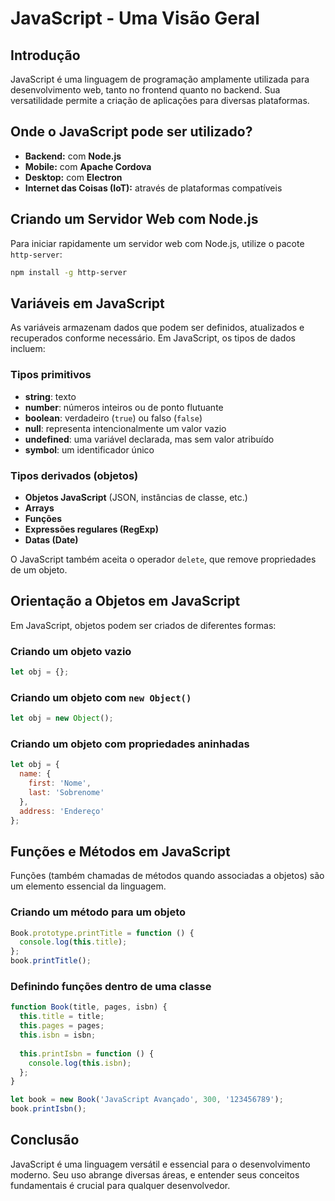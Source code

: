 # JavaScript - Uma Visão Geral

## Introdução

JavaScript é uma linguagem de programação amplamente utilizada para desenvolvimento web, tanto no frontend quanto no backend. Sua versatilidade permite a criação de aplicações para diversas plataformas.

## Onde o JavaScript pode ser utilizado?

- **Backend:** com **Node.js**
- **Mobile:** com **Apache Cordova**
- **Desktop:** com **Electron**
- **Internet das Coisas (IoT):** através de plataformas compatíveis

## Criando um Servidor Web com Node.js

Para iniciar rapidamente um servidor web com Node.js, utilize o pacote `http-server`:

```bash
npm install -g http-server
```

## Variáveis em JavaScript

As variáveis armazenam dados que podem ser definidos, atualizados e recuperados conforme necessário. Em JavaScript, os tipos de dados incluem:

### Tipos primitivos

- **string**: texto
- **number**: números inteiros ou de ponto flutuante
- **boolean**: verdadeiro (`true`) ou falso (`false`)
- **null**: representa intencionalmente um valor vazio
- **undefined**: uma variável declarada, mas sem valor atribuído
- **symbol**: um identificador único

### Tipos derivados (objetos)

- **Objetos JavaScript** (JSON, instâncias de classe, etc.)
- **Arrays**
- **Funções**
- **Expressões regulares (RegExp)**
- **Datas (Date)**

O JavaScript também aceita o operador `delete`, que remove propriedades de um objeto.

## Orientação a Objetos em JavaScript

Em JavaScript, objetos podem ser criados de diferentes formas:

### Criando um objeto vazio

```js
let obj = {};
```

### Criando um objeto com `new Object()`

```js
let obj = new Object();
```

### Criando um objeto com propriedades aninhadas

```js
let obj = {
  name: {
    first: 'Nome',
    last: 'Sobrenome'
  },
  address: 'Endereço'
};
```

## Funções e Métodos em JavaScript

Funções (também chamadas de métodos quando associadas a objetos) são um elemento essencial da linguagem.

### Criando um método para um objeto

```js
Book.prototype.printTitle = function () {
  console.log(this.title);
};
book.printTitle();
```

### Definindo funções dentro de uma classe

```js
function Book(title, pages, isbn) {
  this.title = title;
  this.pages = pages;
  this.isbn = isbn;
  
  this.printIsbn = function () {
    console.log(this.isbn);
  };
}

let book = new Book('JavaScript Avançado', 300, '123456789');
book.printIsbn();
```

## Conclusão

JavaScript é uma linguagem versátil e essencial para o desenvolvimento moderno. Seu uso abrange diversas áreas, e entender seus conceitos fundamentais é crucial para qualquer desenvolvedor.
